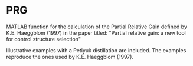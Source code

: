 # PRG
MATLAB function for the calculation of the Partial Relative Gain defined by K.E. Haeggblom (1997) in the paper titled: "Partial 
relative gain: a new tool for control structure selection"

Illustrative examples with a Petlyuk distillation are included. The examples reproduce the ones used by K.E. Haeggblom (1997). 
